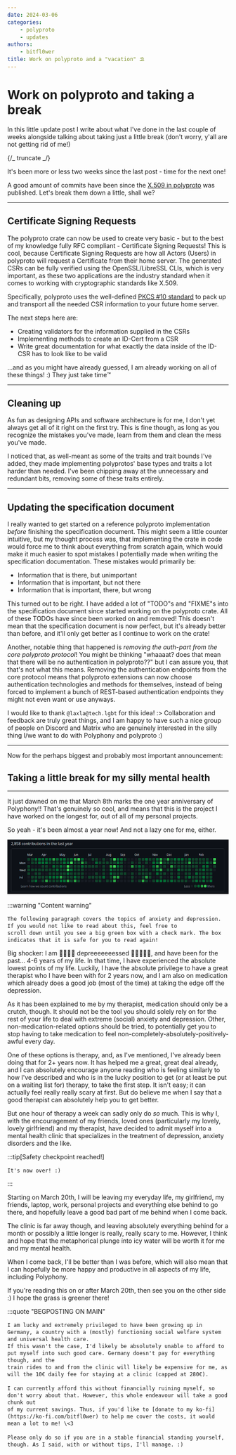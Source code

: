 ```yaml
---
date: 2024-03-06
categories:
    - polyproto
    - updates
authors:
    - bitfl0wer
title: Work on polyproto and a "vacation" ⛱️
---
```


# Work on polyproto and taking a break

In this little update post I write about what I've done in the last couple of weeks alongside
talking about taking just a little break (don't worry, y'all are not getting rid of me!)

{/_ truncate _/}

It's been more or less two weeks since the last post - time for the next one!

A good amount of commits have been since the
[X.509 in polyproto](https://docs.polyphony.chat/blog/2024/02/19/x509-in-polyproto/) was published.
Let's break them down a little, shall we?

---

## Certificate Signing Requests

The polyproto crate can now be used to create very basic - but to the best of my knowledge fully RFC
compliant - Certificate Signing Requests! This is cool, because Certificate Signing Requests are how
all Actors (Users) in polyproto will request a Certificate from their home server. The generated
CSRs can be fully verified using the OpenSSL/LibreSSL CLIs, which is very important, as these two
applications are the industry standard when it comes to working with cryptographic standards like
X.509.

Specifically, polyproto uses the well-defined
[PKCS #10 standard](http://www.pkiglobe.org/pkcs10.html) to pack up and transport all the needed CSR
information to your future home server.

The next steps here are:

- Creating validators for the information supplied in the CSRs
- Implementing methods to create an ID-Cert from a CSR
- Write great documentation for what exactly the data inside of the ID-CSR has to look like to be
  valid

...and as you might have already guessed, I am already working on all of these things! :) They just
take time:tm:

---

## Cleaning up

As fun as designing APIs and software architecture is for me, I don't yet always get all of it right
on the first try. This is fine though, as long as you recognize the mistakes you've made, learn from
them and clean the mess you've made.

I noticed that, as well-meant as some of the traits and trait bounds I've added, they made
implementing polyprotos' base types and traits a lot harder than needed. I've been chipping away at
the unnecessary and redundant bits, removing some of these traits entirely.

---

## Updating the specification document

I really wanted to get started on a reference polyproto implementation _before_ finishing the
specification document. This might seem a little counter intuitive, but my thought process was, that
implementing the crate in code would force me to think about everything from scratch again, which
would make it much easier to spot mistakes I potentially made when writing the specification
documentation. These mistakes would primarily be:

- Information that is there, but unimportant
- Information that is important, but not there
- Information that is important, there, but wrong

This turned out to be right. I have added a lot of "TODO"s and "FIXME"s into the specification
document since started working on the polyproto crate. All of these TODOs have since been worked on
and removed! This doesn't mean that the specification document is now perfect, but it's already
better than before, and it'll only get better as I continue to work on the crate!

Another, notable thing that happened is _removing the auth-part from the core polyproto protocol_!
You might be thinking "whaaaat? does that mean that there will be no authentication in polyproto??"
but I can assure you, that that's not what this means. Removing the authentication endpoints from
the core protocol means that polyproto extensions can now choose authentication technologies and
methods for themselves, instead of being forced to implement a bunch of REST-based authentication
endpoints they might not even want or use anyways.

I would like to thank `@laxla@tech.lgbt` for this idea! :> Collaboration and feedback are truly
great things, and I am happy to have such a nice group of people on Discord and Matrix who are
genuinely interested in the silly thing I/we want to do with Polyphony and polyproto :)

---

Now for the perhaps biggest and probably most important announcement:

## Taking a little break for my silly mental health

---

It just dawned on me that March 8th marks the one year anniversary of Polyphony!! That's genuinely
so cool, and means that this is the project I have worked on the longest for, out of all of my
personal projects.

So yeah - it's been almost a year now! And not a lazy one for me, either.

![bitfl0wer's (mine) commit graph for the past year. A lot of green squares, signalling a lot of commits/activity that has been made. The text above the graph reads: "2,858 contributions in the last year"](./media/2024-03-05-commit_graph.png)

:::warning "Content warning"

    The following paragraph covers the topics of anxiety and depression. If you would not like to read about this, feel free to
    scroll down until you see a big green box with a check mark. The box indicates that it is safe for you to read again!

Big shocker: I am 👻👻👻👻 depreeeeeeessed 👻👻👻👻👻, and have been for the past... 4-6 years of my
life. In that time, I have experienced the absolute lowest points of my life. Luckily, I have the
absolute privilege to have a great therapist who I have been with for 2 years now, and I am also on
medication which already does a good job (most of the time) at taking the edge off the depression.

As it has been explained to me by my therapist, medication should only be a crutch, though. It
should not be the tool you should solely rely on for the rest of your life to deal with extreme
(social) anxiety and depression. Other, non-medication-related options should be tried, to
potentially get you to stop having to take medication to feel
non-completely-absolutely-positively-awful every day.

One of these options is therapy, and, as I've mentioned, I've already been doing that for 2+ years
now. It has helped me a great, great deal already, and I can absolutely encourage anyone reading who
is feeling similarly to how I've described and who is in the lucky position to get (or at least be
put on a waiting list for) therapy, to take the first step. It isn't easy; it can actually feel
really really scary at first. But do believe me when I say that a good therapist can absolutely help
you to get better.

But one hour of therapy a week can sadly only do _so_ much. This is why I, with the encouragement of
my friends, loved ones (particularly my lovely, lovely girlfriend) and my therapist, have decided to
admit myself into a mental health clinic that specializes in the treatment of depression, anxiety
disorders and the like.

:::tip[Safety checkpoint reached!]

    It's now over! :)

:::

Starting on March 20th, I will be leaving my everyday life, my girlfriend, my friends, laptop, work,
personal projects and everything else behind to go there, and hopefully leave a good bad part of me
behind when I come back.

The clinic is far away though, and leaving absolutely everything behind for a month or possibly a
little longer is really, really scary to me. However, I think and hope that the metaphorical plunge
into icy water will be worth it for me and my mental health.

When I come back, I'll be better than I was before, which will also mean that I can hopefully be
more happy and productive in all aspects of my life, including Polyphony.

If you're reading this on or after March 20th, then see you on the other side :) I hope the grass is
greener there!

:::quote "BEGPOSTING ON MAIN"

    I am lucky and extremely privileged to have been growing up in Germany, a country with a (mostly) functioning social welfare system and universal health care.
    If this wasn't the case, I'd likely be absolutely unable to afford to put myself into such good care. Germany doesn't pay for everything though, and the
    train rides to and from the clinic will likely be expensive for me, as will the 10€ daily fee for staying at a clinic (capped at 280€).

    I can currently afford this without financially ruining myself, so don't worry about that. However, this whole endeavour will take a good chunk out
    of my current savings. Thus, if you'd like to [donate to my ko-fi](https://ko-fi.com/bitfl0wer) to help me cover the costs, it would mean a lot to me! \<3

    Please only do so if you are in a stable financial standing yourself, though. As I said, with or without tips, I'll manage. :)
